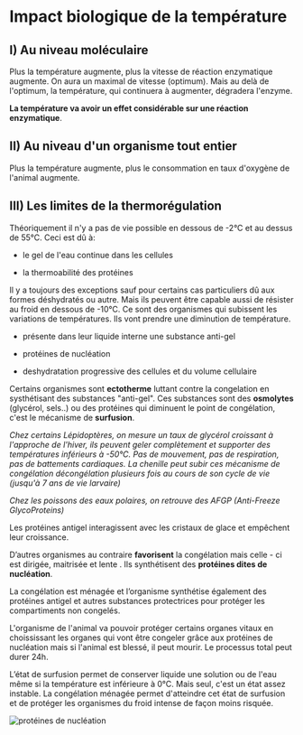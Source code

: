 # Impact biologique de la température

## I) Au niveau moléculaire

Plus la température augmente, plus la vitesse de réaction enzymatique augmente. On aura un maximal de vitesse (optimum). Mais au delà de l'optimum, la température, qui continuera à augmenter, dégradera l'enzyme.

**La température va avoir un effet considérable sur une réaction enzymatique**.


## II) Au niveau d'un organisme tout entier

Plus la température augmente, plus le consommation en taux d'oxygène de l'animal augmente.

## III) Les limites de la thermorégulation


Théoriquement il n'y a pas de vie possible en dessous de -2°C et au dessus de 55°C. Ceci est dû à: 

* le gel de l'eau continue dans les cellules

* la thermoabilité des protéines

Il y a toujours des exceptions sauf pour certains cas particuliers dû aux formes déshydratés ou autre. Mais ils peuvent être capable aussi de résister au froid en dessous de -10°C. Ce sont des organismes qui subissent les variations de températures. Ils vont prendre une diminution de température.

* présente dans leur liquide interne une substance anti-gel

* protéines de nucléation

* deshydratation progressive des cellules et du volume cellulaire

Certains organismes sont **ectotherme** luttant contre la congelation en systhétisant des substances "anti-gel". Ces substances sont des **osmolytes** (glycérol, sels..) ou des protéines qui diminuent le point de congélation, c'est le mécanisme de **surfusion**.

*Chez certains Lépidoptères, on mesure un taux de glycérol croissant à l'approche de l'hiver, ils peuvent geler complètement et supporter des températures inférieurs à -50°C. Pas de mouvement, pas de respiration, pas de battements cardiaques. La chenille peut subir ces mécanisme de congélation décongélation plusieurs fois au cours de son cycle de vie (jusqu'à 7 ans de vie larvaire)*

*Chez les poissons des eaux polaires, on retrouve des AFGP (Anti-Freeze GlycoProteins)*

Les protéines antigel interagissent avec les cristaux de glace et empêchent leur croissance.

D’autres organismes au contraire **favorisent** la congélation mais celle - ci est dirigée, maitrisée et lente .
Ils synthétisent des **protéines dites de nucléation**.

La congélation est ménagée et l’organisme synthétise également des protéines antigel et autres substances protectrices pour protéger les compartiments non congelés.

L'organisme de l'animal va pouvoir protéger certains organes vitaux en choississant les organes qui vont être congeler grâce aux protéines de nucléation mais si l'animal est blessé, il peut mourir. Le processus total peut durer 24h.

L’état de surfusion permet de conserver liquide une solution ou de l'eau même si la température est inférieure à 0°C. Mais seul, c'est un état assez instable. La congélation ménagée permet d'atteindre cet état de surfusion et de protéger les organismes du froid intense de façon moins risquée.

![protéines de nucléation](Images/Fig46.JPG)